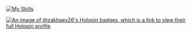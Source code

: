 [![My Skills](https://skillicons.dev/icons?i=typescript,go,javascript,py,ruby&theme=dark)](https://skillicons.dev)

[![An image of @zakhaev26's Holopin badges, which is a link to view their full Holopin profile](https://holopin.me/zakhaev26)](https://holopin.io/@zakhaev26)
